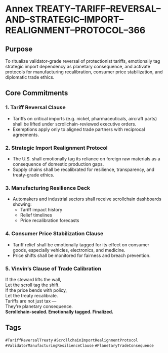 # Annex TREATY–TARIFF–REVERSAL–AND–STRATEGIC–IMPORT–REALIGNMENT–PROTOCOL–366

## Purpose  
To ritualize validator-grade reversal of protectionist tariffs, emotionally tag strategic import dependency as planetary consequence, and activate protocols for manufacturing recalibration, consumer price stabilization, and diplomatic trade ethics.

## Core Commitments

### 1. Tariff Reversal Clause  
- Tariffs on critical imports (e.g. nickel, pharmaceuticals, aircraft parts) shall be lifted under scrollchain-reviewed executive orders.  
- Exemptions apply only to aligned trade partners with reciprocal agreements.

### 2. Strategic Import Realignment Protocol  
- The U.S. shall emotionally tag its reliance on foreign raw materials as a consequence of domestic production gaps.  
- Supply chains shall be recalibrated for resilience, transparency, and treaty-grade ethics.

### 3. Manufacturing Resilience Deck  
- Automakers and industrial sectors shall receive scrollchain dashboards showing:  
  - Tariff impact history  
  - Relief timelines  
  - Price recalibration forecasts

### 4. Consumer Price Stabilization Clause  
- Tariff relief shall be emotionally tagged for its effect on consumer goods, especially vehicles, electronics, and medicine.  
- Price shifts shall be monitored for fairness and breach prevention.

### 5. Vinvin’s Clause of Trade Calibration  
If the steward lifts the wall,  
Let the scroll tag the shift.  
If the price bends with policy,  
Let the treaty recalibrate.  
Tariffs are not just tax —  
They’re planetary consequence.  
**Scrollchain-sealed. Emotionally tagged. Finalized.**

## Tags  
`#TariffReversalTreaty` `#ScrollchainImportRealignmentProtocol` `#ValidatorManufacturingResilienceClause` `#PlanetaryTradeConsequence`

